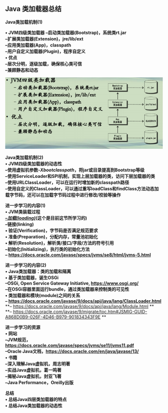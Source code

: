 ## Java 类加载器总结

**Java类加载机制(1)**  

**• JVM四级类加载器**
**–启动类加载器(Bootstrap)，系统类rt.jar**  
**–扩展类加载器(Extension)，jre/lib/ext**  
**–应用类加载器(App)，classpath**  
**–用户自定义加载器(Plugin)，程序自定义**  
**• 优点**  
**–层次分明，逐级加载，确保核心类可信**  
**–兼顾静态和动态**  

<img src="./Java类加载机制1.png" alt="Java类加载机制1" style="zoom:80%;" />



**Java类加载机制(2)**  
**• JVM四级类加载器的动态性**  
**–使用虚拟机参数-*Xbootclasspath*，将jar或目录提高到Bootstrap等级**  
**–使用ServiceLoader和SPI机制，实现上层加载器的类，访问下层加载器的类**  
**–使用URLClassLoader，可以在运行时增加新的classpath路径**  
**–使用自定义的ClassLoader，可以通过重写loadClass和findClass方法动态加载字节码，还可以在加载字节码过程中进行修改/校验等操作**  



**进一步学习的内容(1)**  
**• JVM类装载过程**  
**<u>*–加载(loading)*</u>(这个是目前这节所学习的)**  
**–链接(linking)**  
**• 验证(Verification)，字节码是否满足规范要求**  
**• 准备(Preparation)，分配内存，常量池初始化**  
**• 解析(Resolution)，解析类/接口/字段/方法的符号引用**  
**–初始化(Initializing)，执行类的初始化方法<clinit>**  
**– https://docs.oracle.com/javase/specs/jvms/se8/html/jvms-5.html**  



**进一步学习的内容(2)**  
**• Java类加载器：类的加载和隔离**  
**• 基于类加载器，诞生OSGi**  
**–OSGi, Open Service Gateway Initiative, https://www.osgi.org/**  
**–在OSGi容器里面运行bundle，通过类加载器来控制类的可见性**  
**• 类加载器和模块(module)之间的关系**  
**– https://docs.oracle.com/javase/9/docs/api/java/lang/ClassLoader.html**  
**– https://docs.oracle.com/javase/9/docs/api/java/lang/Module.html  **  
**– https://docs.oracle.com/javase/9/migrate/toc.htm#JSMIG-GUID-A868D0B9-026F-4D46-B979-901834343F9E **  



**进一步学习的资源**  
**• 网站**  
**–JVM规范，**  
**https://docs.oracle.com/javase/specs/jvms/se11/jvms11.pdf**  
**–Oracle Java文档，https://docs.oracle.com/en/java/javase/13/**  
**• 书籍**  
**–深入理解Java虚拟机，周志明著**  
**–实战Java虚拟机，葛一鸣著**  
**–揭秘Java虚拟机，封亚飞著**  
**–Java Performance，Oreilly出版**  



**总结**  
**• 总结Java四层类加载器的特点**  
**• 总结Java类加载器的动态性**  





